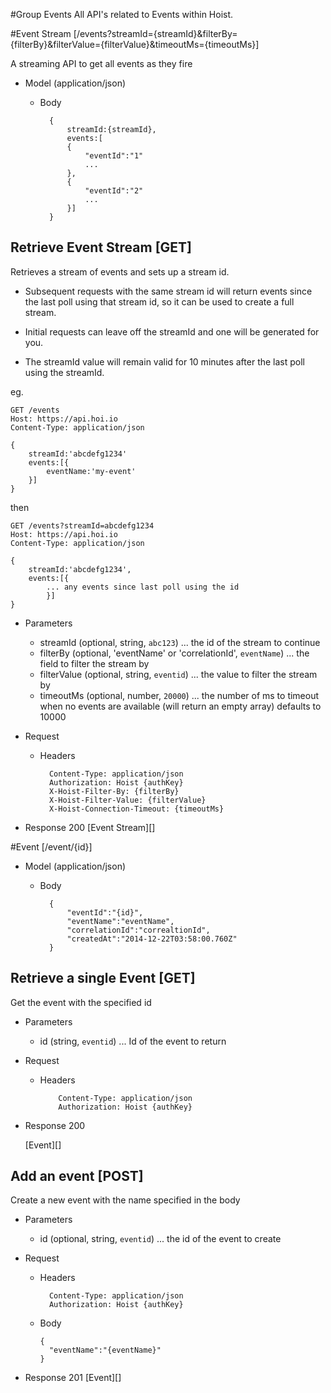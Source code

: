 #Group Events
All API's related to Events within Hoist.

#Event Stream [/events?streamId={streamId}&filterBy={filterBy}&filterValue={filterValue}&timeoutMs={timeoutMs}]

A streaming API to get all events as they fire


+ Model (application/json)

    + Body

            {
                streamId:{streamId},
                events:[
                {
                    "eventId":"1"
                    ...
                },
                {
                    "eventId":"2"
                    ...
                }]
            }


## Retrieve Event Stream [GET]

Retrieves a stream of events and sets up a stream id.
* Subsequent requests with the same stream id will return events since the last poll using that stream id, so it can be used to create a full stream.

* Initial requests can leave off the streamId and one will be generated for you.

* The streamId value will remain valid for 10 minutes after the last poll using the streamId.

eg.

```http
GET /events
Host: https://api.hoi.io
Content-Type: application/json

{
    streamId:'abcdefg1234'
    events:[{
        eventName:'my-event'
    }]
}
```
then
```http
GET /events?streamId=abcdefg1234
Host: https://api.hoi.io
Content-Type: application/json

{
    streamId:'abcdefg1234',
    events:[{
        ... any events since last poll using the id
        }]
}
```

+ Parameters

    + streamId (optional, string, `abc123`) ... the id of the stream to continue
    + filterBy (optional, 'eventName' or 'correlationId', `eventName`) ... the field to filter the stream by
    + filterValue (optional, string, `eventid`) ... the value to filter the stream by
    + timeoutMs (optional, number, `20000`) ... the number of ms to timeout when no events are available (will return an empty array) defaults to 10000

+ Request
    + Headers

            Content-Type: application/json
            Authorization: Hoist {authKey}
            X-Hoist-Filter-By: {filterBy}
            X-Hoist-Filter-Value: {filterValue}
            X-Hoist-Connection-Timeout: {timeoutMs}

+ Response 200
    [Event Stream][]

#Event [/event/{id}]

+ Model (application/json)

    + Body

            {
                "eventId":"{id}",
                "eventName":"eventName",
                "correlationId":"correaltionId",
                "createdAt":"2014-12-22T03:58:00.760Z"
            }

## Retrieve a single Event [GET]

Get the event with the specified id

+ Parameters

    + id (string, `eventid`) ... Id of the event to return

+ Request

    + Headers

              Content-Type: application/json
              Authorization: Hoist {authKey}

+ Response 200

    [Event][]


## Add an event [POST]

Create a new event with the name specified in the body

+ Parameters

    + id (optional, string, `eventid`) ... the id of the event to create

+ Request

    + Headers

            Content-Type: application/json
            Authorization: Hoist {authKey}

    + Body
      ```
      {
        "eventName":"{eventName}"
      }
      ```

+ Response 201
    [Event][]
